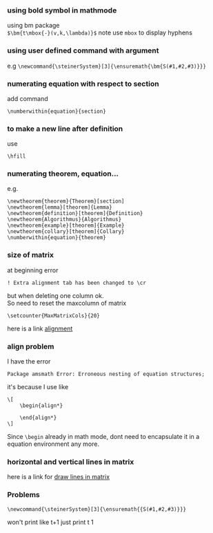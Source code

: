 ### using bold symbol in mathmode
using bm package  
`$\bm{t\mbox{-}(v,k,\lambda)}$`
note use `mbox` to display hyphens

### using user defined command with argument
e.g
`\newcommand{\steinerSystem}[3]{\ensuremath{\bm{S(#1,#2,#3)}}}` 

### numerating equation with respect to section
add command 
```
\numberwithin{equation}{section}
```

### to make a new line after definition
use 
```
\hfill
```

### numerating theorem, equation...
e.g.
```
\newtheorem{theorem}{Theorem}[section]
\newtheorem{lemma}[theorem]{Lemma}
\newtheorem{definition}[theorem]{Definition}
\newtheorem{Algorithmus}{Algorithmus}
\newtheorem{example}[theorem]{Example}
\newtheorem{collary}[theorem]{Collary}
\numberwithin{equation}{theorem}
```


### size of matrix
at beginning error
```
! Extra alignment tab has been changed to \cr
```
but when deleting one column ok.  
So need to reset the maxcolumn of matrix 
```
\setcounter{MaxMatrixCols}{20}
```  
here is a link [alignment](https://texfaq.org/FAQ-altabcr)

### align problem
I have the error
```
Package amsmath Error: Erroneous nesting of equation structures;
```
it's because I use like
```
\[
	\begin{align*}

	\end{align*}
\]
```  
Since `\begin` already in math mode, dont need to encapsulate it in a equation environment any more.

### horizontal and vertical lines in matrix

here is a link for [draw lines in matrix](https://tex.stackexchange.com/questions/253739/vertical-and-horizontal-line-in-a-matrix)
### Problems
```
\newcommand{\steinerSystem}[3]{\ensuremath{{S(#1,#2,#3)}}}
```  
won't print like t+1 just print t 1